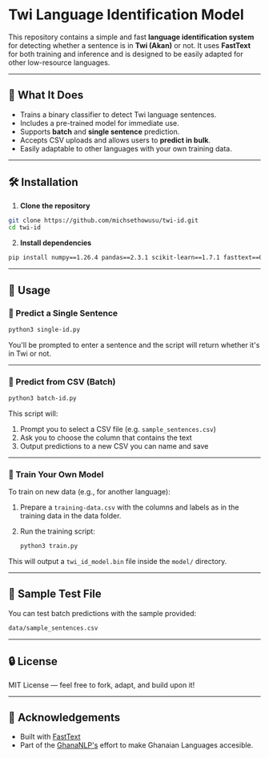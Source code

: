 # Twi Language Identification Model

This repository contains a simple and fast **language identification system** for detecting whether a sentence is in **Twi (Akan)** or not. It uses **FastText** for both training and inference and is designed to be easily adapted for other low-resource languages.

---

## 🧠 What It Does

- Trains a binary classifier to detect Twi language sentences.
- Includes a pre-trained model for immediate use.
- Supports **batch** and **single sentence** prediction.
- Accepts CSV uploads and allows users to **predict in bulk**.
- Easily adaptable to other languages with your own training data.

---

## 🛠️ Installation

1. **Clone the repository**

```bash
git clone https://github.com/michsethowusu/twi-id.git
cd twi-id
```

2. **Install dependencies**

```bash
pip install numpy==1.26.4 pandas==2.3.1 scikit-learn==1.7.1 fasttext==0.9.3
```


---

## 🚀 Usage

### 🔹 Predict a Single Sentence

```bash
python3 single-id.py
```

You'll be prompted to enter a sentence and the script will return whether it's in Twi or not.

---

### 🔹 Predict from CSV (Batch)

```bash
python3 batch-id.py
```

This script will:
1. Prompt you to select a CSV file (e.g. `sample_sentences.csv`)
2. Ask you to choose the column that contains the text
3. Output predictions to a new CSV you can name and save

---

### 🔹 Train Your Own Model

To train on new data (e.g., for another language):

1. Prepare a `training-data.csv` with the columns and labels as in the training data in the data folder.

2. Run the training script:
    ```bash
    python3 train.py
    ```

This will output a `twi_id_model.bin` file inside the `model/` directory.

---

## 🧪 Sample Test File

You can test batch predictions with the sample provided:

```bash
data/sample_sentences.csv
```

---

## 🔒 License

MIT License — feel free to fork, adapt, and build upon it!

---

## 🙌 Acknowledgements

- Built with [FastText](https://fasttext.cc/)
- Part of the [GhanaNLP's](https://github.com/GhanaNLP) effort to make Ghanaian Languages accesible.

